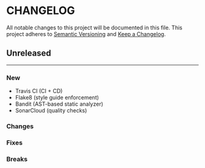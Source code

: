 # CHANGELOG

All notable changes to this project will be documented in this file.
This project adheres to [Semantic Versioning](http://semver.org/) and [Keep a Changelog](http://keepachangelog.com/).



## Unreleased
---

### New
* Travis CI (CI + CD)
* Flake8 (style guide enforcement)
* Bandit (AST-based static analyzer)
* SonarCloud (quality checks)

### Changes

### Fixes

### Breaks
